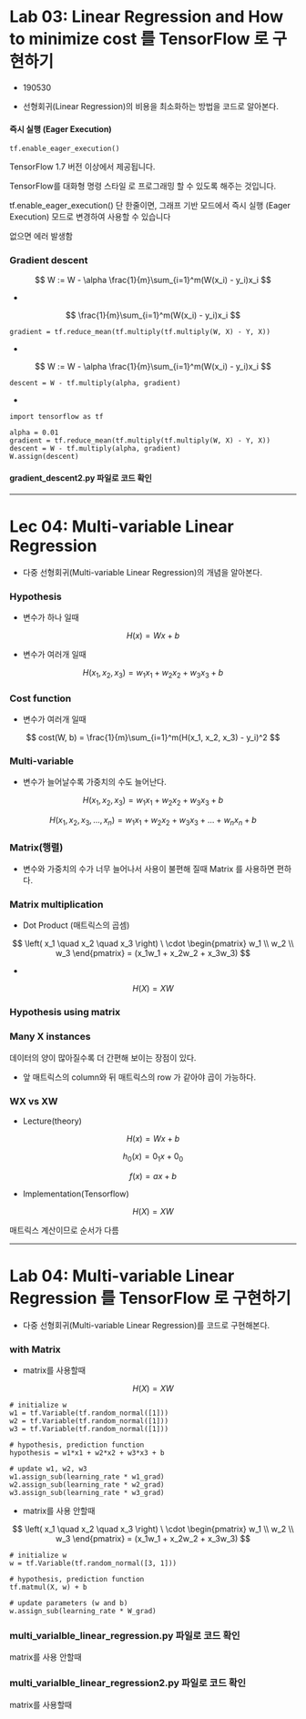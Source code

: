 # Lab 03: Linear Regression and How to minimize cost 를 TensorFlow 로 구현하기

- 190530



- 선형회귀(Linear Regression)의 비용을 최소화하는 방법을 코드로 알아본다.

#### 즉시 실행 (Eager Execution)

```
tf.enable_eager_execution()
```

TensorFlow 1.7 버전 이상에서 제공됩니다. 

TensorFlow를 대화형 명령 스타일 로 프로그래밍 할 수 있도록 해주는 것입니다.

tf.enable_eager_execution() 단 한줄이면, 그래프 기반 모드에서 즉시 실행 (Eager Execution) 모드로 변경하여 사용할 수 있습니다

없으면 에러 발생함



### Gradient descent

$$
W := W - \alpha \frac{1}{m}\sum_{i=1}^m(W(x_i) - y_i)x_i
$$

- 

$$
\frac{1}{m}\sum_{i=1}^m(W(x_i) - y_i)x_i
$$

```
gradient = tf.reduce_mean(tf.multiply(tf.multiply(W, X) - Y, X))
```



- 

$$
W := W - \alpha \frac{1}{m}\sum_{i=1}^m(W(x_i) - y_i)x_i
$$

```
descent = W - tf.multiply(alpha, gradient)
```

- 

```
import tensorflow as tf 

alpha = 0.01
gradient = tf.reduce_mean(tf.multiply(tf.multiply(W, X) - Y, X))
descent = W - tf.multiply(alpha, gradient)
W.assign(descent)
```



#### gradient_descent2.py 파일로 코드 확인



------



# Lec 04: Multi-variable Linear Regression

- 다중 선형회귀(Multi-variable Linear Regression)의 개념을 알아본다.



### Hypothesis 

- 변수가 하나 일때

$$
H(x) = Wx + b
$$

- 변수가 여러개 일때

$$
H(x_1, x_2, x_3) = w_1x_1 +w_2x_2 +w_3x_3 +b
$$



### Cost function

- 변수가 여러개 일때

$$
cost(W, b) = \frac{1}{m}\sum_{i=1}^m(H(x_1, x_2, x_3) - y_i)^2
$$

### Multi-variable

- 변수가 늘어날수록 가중치의 수도 늘어난다.

$$
H(x_1, x_2, x_3) = w_1x_1 +w_2x_2 +w_3x_3 +b
$$


$$
H(x_1, x_2, x_3, ..., x_n) = w_1x_1 +w_2x_2 +w_3x_3 + ... + w_nx_n+b
$$


### Matrix(행렬) 

- 변수와 가중치의 수가 너무 늘어나서 사용이 불편해 질때 Matrix 를 사용하면 편하다.



### Matrix multiplication

- Dot Product (매트릭스의 곱셈)

$$
\left( x_1 \quad x_2 \quad x_3 \right) \ \cdot \begin{pmatrix} w_1 \\ w_2 \\ w_3 \end{pmatrix} = (x_1w_1 + x_2w_2 + x_3w_3)
$$

- 

$$
H(X) = XW
$$

### Hypothesis using matrix



### Many X instances

데이터의 양이 많아질수록 더 간편해 보이는 장점이 있다.



- 앞 매트릭스의 column와 뒤 매트릭스의 row 가 같아야 곱이 가능하다.



### WX  vs  XW

- Lecture(theory)

$$
H(x) = Wx + b
$$

$$
h_0(x) = 0_1x + 0_0
$$

$$
f(x) = ax + b
$$



- Implementation(Tensorflow)

$$
H(X) = XW
$$

매트릭스 계산이므로 순서가 다름



----



# Lab 04: Multi-variable Linear Regression 를 TensorFlow 로 구현하기

- 다중 선형회귀(Multi-variable Linear Regression)를 코드로 구현해본다.



### with Matrix

- matrix를 사용할때

$$
H(X) = XW
$$

```
# initialize w
w1 = tf.Variable(tf.random_normal([1]))
w2 = tf.Variable(tf.random_normal([1]))
w3 = tf.Variable(tf.random_normal([1]))
```

```
# hypothesis, prediction function
hypothesis = w1*x1 + w2*x2 + w3*x3 + b 
```

```
# update w1, w2, w3
w1.assign_sub(learning_rate * w1_grad)
w2.assign_sub(learning_rate * w2_grad)
w3.assign_sub(learning_rate * w3_grad)
```



- matrix를 사용 안할때

$$
\left( x_1 \quad x_2 \quad x_3 \right) \ \cdot \begin{pmatrix} w_1 \\ w_2 \\ w_3 \end{pmatrix} = (x_1w_1 + x_2w_2 + x_3w_3)
$$

```
# initialize w
w = tf.Variable(tf.random_normal([3, 1]))
```

```
# hypothesis, prediction function
tf.matmul(X, w) + b
```

```
# update parameters (w and b)
w.assign_sub(learning_rate * W_grad)
```



### multi_varialble_linear_regression.py 파일로 코드 확인

matrix를 사용 안할때



### multi_varialble_linear_regression2.py 파일로 코드 확인

matrix를 사용할때